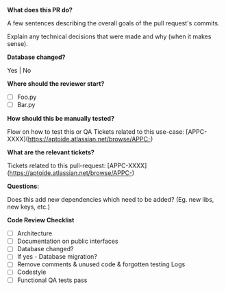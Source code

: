 **What does this PR do?**

   A few sentences describing the overall goals of the pull request's commits. 

   Explain any technical decisions that were made and why (when it makes sense).

**Database changed?**

   Yes | No

**Where should the reviewer start?**

- [ ] Foo.py
- [ ] Bar.py

**How should this be manually tested?**

  Flow on how to test this or QA Tickets related to this use-case: [APPC-XXXX](https://aptoide.atlassian.net/browse/APPC-<Jira ticket number>)

**What are the relevant tickets?**

  Tickets related to this pull-request: [APPC-XXXX](https://aptoide.atlassian.net/browse/APPC-<Jira ticket number>)

**Questions:**

   Does this add new dependencies which need to be added? (Eg. new libs, new keys, etc.) 




**Code Review Checklist**

- [ ] Architecture
- [ ] Documentation on public interfaces
- [ ] Database changed?
- [ ] If yes - Database migration?
- [ ] Remove comments & unused code & forgotten testing Logs
- [ ] Codestyle
- [ ] Functional QA tests pass